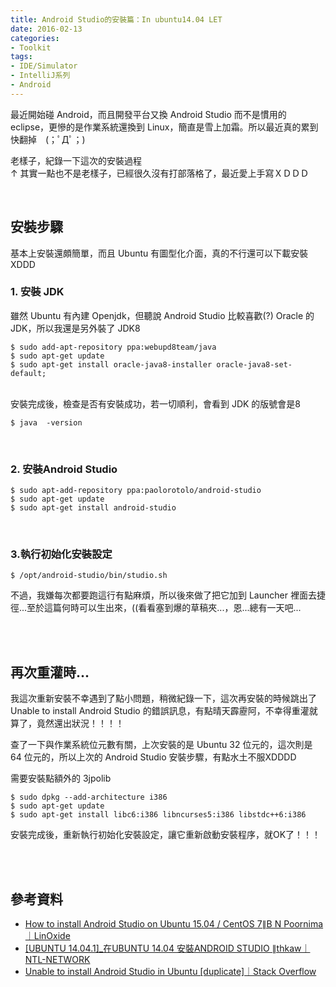 ```yaml
---
title: Android Studio的安裝篇：In ubuntu14.04 LET
date: 2016-02-13
categories:
- Toolkit
tags:
- IDE/Simulator
- IntelliJ系列
- Android
--- 
```


最近開始碰 Android，而且開發平台又換 Android Studio 而不是慣用的 eclipse，更慘的是作業系統還換到 Linux，簡直是雪上加霜。所以最近真的累到快翻掉　(；ﾟДﾟ；)
  
老樣子，紀錄一下這次的安裝過程<br>
↑ 其實一點也不是老樣子，已經很久沒有打部落格了，最近愛上手寫ＸＤＤＤ

<!--more-->
<br> 

## 安裝步驟
基本上安裝還頗簡單，而且 Ubuntu 有圖型化介面，真的不行還可以下載安裝XDDD <br>

### 1. 安裝 JDK
雖然 Ubuntu 有內建 Openjdk，但聽說 Android Studio 比較喜歡(?) Oracle 的 JDK，所以我還是另外裝了 JDK8
```shell
$ sudo add-apt-repository ppa:webupd8team/java 
$ sudo apt-get update 
$ sudo apt-get install oracle-java8-installer oracle-java8-set-default;
```

<br>安裝完成後，檢查是否有安裝成功，若一切順利，會看到 JDK 的版號會是8
```shell
$ java  -version
```
<br>

### 2. 安裝Android Studio
```shell
$ sudo apt-add-repository ppa:paolorotolo/android-studio
$ sudo apt-get update
$ sudo apt-get install android-studio
```
<br>

### 3.執行初始化安裝設定
```shell
$ /opt/android-studio/bin/studio.sh
```
不過，我嫌每次都要跑這行有點麻煩，所以後來做了把它加到 Launcher 裡面去捷徑...至於這篇何時可以生出來，((看看塞到爆的草稿夾...，恩...總有一天吧...

<br><br>
## 再次重灌時...
我這次重新安裝不幸遇到了點小問題，稍微紀錄一下，這次再安裝的時候跳出了 <span class="label">Unable to install Android Studio</span> 的錯誤訊息，有點晴天霹靂阿，不幸得重灌就算了，竟然還出狀況！！！！

查了一下與作業系統位元數有關，上次安裝的是 Ubuntu 32 位元的，這次則是 64 位元的，所以上次的 Android Studio 安裝步驟，有點水土不服XDDDD

需要安裝點額外的 3jpolib
```shell
$ sudo dpkg --add-architecture i386
$ sudo apt-get update
$ sudo apt-get install libc6:i386 libncurses5:i386 libstdc++6:i386
```

安裝完成後，重新執行初始化安裝設定，讓它重新啟動安裝程序，就OK了！！！

<br><br>

## 參考資料
- [How to install Android Studio on Ubuntu 15.04 / CentOS 7∥B N Poornima｜LinOxide](https://linoxide.com/tools/install-android-studio-ubuntu-15-04-centos-7/)
- [[UBUNTU 14.04.1]_在UBUNTU 14.04 安裝ANDROID STUDIO ∥thkaw｜NTL-NETWORK](http://www.ntex.tw/wordpress/2073.html)
- [Unable to install Android Studio in Ubuntu [duplicate]｜Stack Overflow](https://stackoverflow.com/questions/28847151/unable-to-install-android-studio-in-ubuntu)